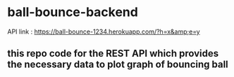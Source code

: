 # ball-bounce-backend
API link :  https://ball-bounce-1234.herokuapp.com/?h=x&amp;e=y

## this repo code for the REST API which provides the necessary data to plot graph of bouncing ball

